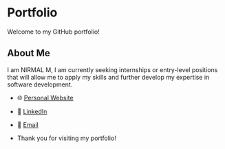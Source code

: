 # Portfolio

Welcome to my GitHub portfolio! 

## About Me

I am NIRMAL M, I am currently seeking internships or entry-level positions that will allow me to apply my skills and further develop my expertise in software development.

- 🌐 [Personal Website]([https://www.yourwebsite.com](https://nirmal1508.github.io/portfolio/))
- 💼 [LinkedIn](https://www.linkedin.com/in/NIRMAL1508)
- 📧 [Email](mailto:muthukumaresannirmal@gmail.com)

- Thank you for visiting my portfolio!
